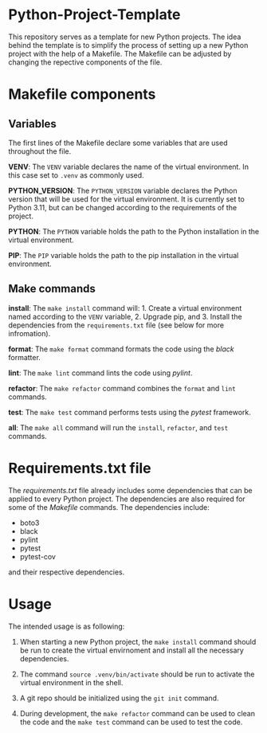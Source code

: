 # Python-Project-Template
This repository serves as a template for new Python projects. The idea behind the template is to simplify the process of setting up a new Python project with the help of a Makefile. The Makefile can be adjusted by changing the repective components of the file.


# Makefile components
## Variables
The first lines of the Makefile declare some variables that are used throughout the file.

**VENV**: The `VENV` variable declares the name of the virtual environment. In this case set to `.venv` as commonly used.

**PYTHON_VERSION**: The `PYTHON_VERSION` variable declares the Python version that will be used for the virtual environment. It is currently set to Python 3.11, but can be changed according to the requirements of the project.

**PYTHON**: The `PYTHON` variable holds the path to the Python installation in the virtual environment.

**PIP**: The `PIP` variable holds the path to the pip installation in the virtual environment.

## Make commands
**install**: The `make install` command will:
    1. Create a virtual environment named according to the `VENV` variable,
    2. Upgrade pip, and
    3. Install the dependencies from the `requirements.txt` file (see below for more infromation).

**format**: The `make format` command formats the code using the *black* formatter.

**lint**: The `make lint` command lints the code using *pylint*.

**refactor**: The `make refactor` command combines the `format` and `lint` commands.

**test**: The `make test` command performs tests using the *pytest* framework.

**all**: The `make all` command will run the `install`, `refactor`, and `test` commands.


# Requirements.txt file
The *requirements.txt* file already includes some dependencies that can be applied to every Python project. The dependencies are also required for some of the *Makefile* commands.
The dependencies include:
- boto3
- black
- pylint
- pytest
- pytest-cov

and their respective dependencies.


# Usage
The intended usage is as following:
1. When starting a new Python project, the `make install` command should be run to create the virtual envirnoment and install all the necessary dependencies.

2. The command `source .venv/bin/activate` should be run to activate the virtual environment in the shell.

3. A git repo should be initialized using the `git init` command.

4. During development, the `make refactor` command can be used to clean the code and the `make test` command can be used to test the code.

